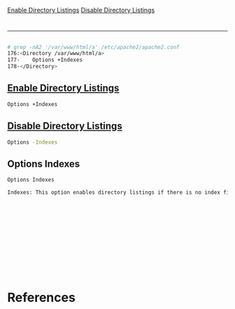 [Enable Directory Listings](#enable-directory-listings)
[Disable Directory Listings](#disable-directory-listings)

# 

-------------------------------------------

## 
```sh
# grep -nA2 '/var/www/html/a' /etc/apache2/apache2.conf
176:<Directory /var/www/html/a>
177-    Options +Indexes
178-</Directory>
```

## [Enable Directory Listings](#enable-directory-listings-1)
```sh
Options +Indexes
```

## [Disable Directory Listings](#disable-directory-listings-1)
```sh
Options -Indexes
```

## Options Indexes
```sh
Options Indexes

Indexes: This option enables directory listings if there is no index file (e.g., index.html) in the directory. This means that Apache will generate a list of files and subdirectories when accessing this directory.


```



## 
```sh

```

## 
```sh

```

## 
```sh

```

## 
```sh

```

## 
```sh

```

## 
```sh

```

# References

